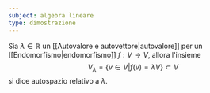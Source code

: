 ```yaml
---
subject: algebra lineare
type: dimostrazione
---
```

Sia $\lambda\in\mathbb{R}$ un [[Autovalore e autovettore|autovalore]] per un [[Endomorfismo|endomorfismo]] $f:V\to V$, allora l'insieme
$$
V_\lambda=\{v\in V|f(v)=\lambda V\}\subset V
$$
si dice autospazio relativo a $\lambda$.